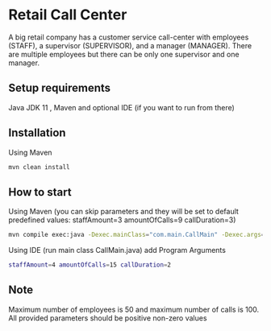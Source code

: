 # Retail Call Center 

A big retail company has a customer service call-center with employees (STAFF), a
supervisor (SUPERVISOR), and a manager (MANAGER). There are multiple employees but there can be only one supervisor and one
manager.

## Setup requirements

Java JDK 11 , Maven and optional IDE (if you want to run from there)

## Installation

Using Maven
```bash
mvn clean install
```

## How to start

Using Maven (you can skip parameters and they will be set to default predefined values: staffAmount=3 amountOfCalls=9 callDuration=3)
```bash
mvn compile exec:java -Dexec.mainClass="com.main.CallMain" -Dexec.args="staffAmount=4 amountOfCalls=15 callDuration=2"mvn clean install
```
Using IDE (run main class CallMain.java) add Program Arguments
```bash
staffAmount=4 amountOfCalls=15 callDuration=2
```

## Note

Maximum number of employees is 50 and  maximum number of calls is 100. 
All provided parameters should be positive non-zero values

